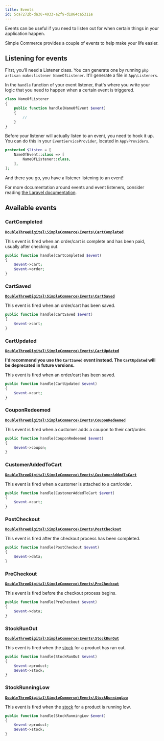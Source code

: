 ```yaml
---
title: Events
id: 5ca7272b-da30-4033-a2f9-d1864ca5311e
---
```

Events can be useful if you need to listen out for when certain things in your application happen.

Simple Commerce provides a couple of events to help make your life easier.

## Listening for events

First, you'll need a Listener class. You can generate one by running `php artisan make:listener NameOfListener`. It'll generate a file in `App\Listeners`.

In the `handle` function of your event listener, that's where you write your logic that you need to happen when a certain event is triggered.

```php
class NameOfListener
{
    public function handle(NameOfEvent $event)
    {
        //
    }
}
```

Before your listener will actually listen to an event, you need to hook it up. You can do this in your `EventServiceProvider`, located in `App\Providers`.

```php
protected $listen = [
	NameOfEvent::class => [
    	NameOfListener::class,
    ],
];
```

And there you go, you have a listener listening to an event!

For more documentation around events and event listeners, consider reading [the Laravel documentation](https://laravel.com/docs/events).

## Available events

### CartCompleted 

[**`DoubleThreeDigital\SimpleCommerce\Events\CartCompleted`**](https://github.com/doublethreedigital/simple-commerce/blob/master/src/Events/CartCompleted.php)

This event is fired when an order/cart is complete and has been paid, usually after checking out.

```php
public function handle(CartCompleted $event)
{
	$event->cart;
  	$event->order;
}
```

### CartSaved 

[**`DoubleThreeDigital\SimpleCommerce\Events\CartSaved`**](https://github.com/doublethreedigital/simple-commerce/blob/master/src/Events/CartSaved.php)

This event is fired when an order/cart has been saved. 

```php
public function handle(CartSaved $event)
{
	$event->cart;
}
```

### CartUpdated 

[**`DoubleThreeDigital\SimpleCommerce\Events\CartUpdated`**](https://github.com/doublethreedigital/simple-commerce/blob/master/src/Events/CartUpdated.php)

**I'd recommend you use the `CartSaved` event instead. The `CartUpdated` will be deprecated in future versions.**

This event is fired when an order/cart has been saved. 

```php
public function handle(CartUpdated $event)
{
	$event->cart;
}
```

### CouponRedeemed 

[**`DoubleThreeDigital\SimpleCommerce\Events\CouponRedeemed`**](https://github.com/doublethreedigital/simple-commerce/blob/master/src/Events/CouponRedeemed.php)

This event is fired when a customer adds a coupon to their cart/order.

```php
public function handle(CouponRedeemed $event)
{
	$event->coupon;
}
```

### CustomerAddedToCart

[**`DoubleThreeDigital\SimpleCommerce\Events\CustomerAddedToCart`**](https://github.com/doublethreedigital/simple-commerce/blob/master/src/Events/CustomerAddedToCart.php)

This event is fired when a customer is attached to a cart/order.

```php
public function handle(CustomerAddedToCart $event)
{
	$event->cart;
}
```

### PostCheckout 

[**`DoubleThreeDigital\SimpleCommerce\Events\PostCheckout`**](https://github.com/doublethreedigital/simple-commerce/blob/master/src/Events/PostCheckout.php)

This event is fired after the checkout process has been completed.

```php
public function handle(PostCheckout $event)
{
	$event->data;
}
```

### PreCheckout 

[**`DoubleThreeDigital\SimpleCommerce\Events\PreCheckout`**](https://github.com/doublethreedigital/simple-commerce/blob/master/src/Events/PreCheckout.php)

This event is fired before the checkout process begins.

```php
public function handle(PreCheckout $event)
{
	$event->data;
}
```

### StockRunOut 

[**`DoubleThreeDigital\SimpleCommerce\Events\StockRunOut`**](https://github.com/doublethreedigital/simple-commerce/blob/master/src/Events/StockRunOut.php)

This event is fired when the [stock](https://sc-docs.doublethree.digital/v2.2/stock) for a product has ran out. 

```php
public function handle(StockRunOut $event)
{
	$event->product;
    $event->stock;
}
```

### StockRunningLow

[**`DoubleThreeDigital\SimpleCommerce\Events\StockRunningLow`**](https://github.com/doublethreedigital/simple-commerce/blob/master/src/Events/StockRunningLow.php)

This event is fired when the [stock](https://sc-docs.doublethree.digital/v2.2/stock) for a product is running low.

```php
public function handle(StockRunningLow $event)
{
	$event->product;
    $event->stock;
}
```